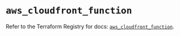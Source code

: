 # `aws_cloudfront_function`

Refer to the Terraform Registry for docs: [`aws_cloudfront_function`](https://registry.terraform.io/providers/hashicorp/aws/5.98.0/docs/resources/cloudfront_function).
